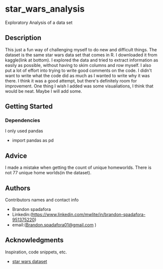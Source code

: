 # star_wars_analysis
Exploratory Analysis of a data set

## Description

This just a fun way of challenging myself to do new and difficult things. The dataset is the same star wars data set that comes in R.
I downloaded it from kaggle(link at bottom). I explored the data and tried to extract information as easily as possible, without having
to skim columns and row myself. I also put a lot of effort into trying to write good comments on the code. I didn't want to write what
the code did as much as I wanted to write why it was there. I think it was a good attempt, but there's definitely room for improvement.
One thing I wish I added was some visualiations, I think that would be neat. Maybe I will add some.

## Getting Started

### Dependencies

I only used pandas
* import pandas as pd

## Advice

I made a mistake when getting the count of unique homeworlds. There is not 77 unique home worlds(in the dataset).

## Authors

Contributors names and contact info
* Brandon spadafora
* Linkedin:(https://www.linkedin.com/mwlite/in/brandon-spadafora-951375220)
* email:(Brandon.spadafora01@gmail.com )


## Acknowledgments

Inspiration, code snippets, etc.
* [star wars dataset](https://www.kaggle.com/datasets/jsphyg/star-wars)
